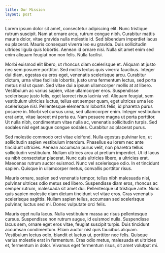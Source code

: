 ```yaml
---
title: Our Mission
layout: post
---
```


Lorem ipsum dolor sit amet, consectetur adipiscing elit. Nunc tristique rutrum suscipit. Nam at ornare arcu, rutrum congue nibh. Curabitur mattis mauris dolor, vitae gravida nulla molestie id. Sed bibendum imperdiet lacus eu placerat. Mauris consequat viverra leo eu gravida. Duis sollicitudin ultrices ligula quis lobortis. Aenean id ornare nisi. Nulla sit amet enim sed enim aliquam feugiat non non felis. Nulla facilisi.

Morbi euismod elit libero, ut rhoncus diam scelerisque et. Aliquam at justo nec sem posuere porttitor. Sed mollis lectus quis viverra faucibus. Integer dui diam, egestas eu eros eget, venenatis scelerisque arcu. Curabitur dictum, urna vitae facilisis lobortis, justo urna fermentum lectus, sed porta metus nisl ut quam. Sed vitae dui a ipsum ullamcorper mollis at at libero. Vestibulum ac varius sapien, vitae ullamcorper eros. Suspendisse scelerisque justo felis, eget laoreet risus lacinia vel. Aliquam feugiat, sem vestibulum ultricies luctus, tellus est semper quam, eget ultrices urna leo scelerisque nisl. Pellentesque elementum lobortis felis, id pharetra purus posuere in. Morbi vel cursus urna, sed ullamcorper enim. Integer vestibulum erat ante, vitae laoreet mi porta eu. Nam posuere magna ut porta porttitor. Ut nulla nibh, condimentum vitae nulla ac, venenatis sollicitudin turpis. Sed sodales nisl eget augue congue sodales. Curabitur ac placerat purus.

Sed molestie commodo orci vitae eleifend. Nulla egestas pulvinar leo, ut sollicitudin sapien vestibulum interdum. Phasellus eu lorem nec ante tincidunt ultricies. Aenean accumsan purus velit, non pharetra tellus sollicitudin vestibulum. Nullam ultrices arcu at pretium imperdiet. Ut id lacus eu nibh consectetur placerat. Nunc quis ultricies libero, a ultricies erat. Maecenas rutrum auctor euismod. Nunc vel scelerisque odio. In et tincidunt sapien. Quisque in ullamcorper metus, convallis porttitor risus.

Mauris ornare, sapien sed venenatis tempor, tellus nibh malesuada nisi, pulvinar ultrices odio metus sed libero. Suspendisse diam eros, rhoncus ac semper rutrum, malesuada sit amet dui. Pellentesque ut tristique ante. Nunc quis sapien molestie diam dictum tincidunt vel vitae eros. Cras venenatis scelerisque sagittis. Nullam sapien tellus, accumsan sed scelerisque pulvinar, luctus sed mi. Donec vulputate orci felis.

Mauris eget nulla lacus. Nulla vestibulum massa ac risus pellentesque cursus. Suspendisse non rutrum augue, id euismod nulla. Suspendisse lacus sem, ornare eget eros vitae, feugiat suscipit turpis. Duis tincidunt accumsan condimentum. Etiam auctor nisl quis faucibus aliquam. Vestibulum lectus odio, blandit et luctus ut, porttitor nec felis. Quisque varius molestie erat in fermentum. Cras odio metus, malesuada et ultricies et, fermentum in dolor. Vivamus eget fermentum risus, sit amet volutpat mi.
